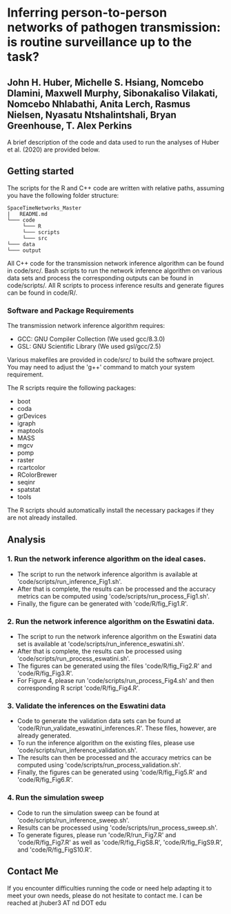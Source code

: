 # Inferring person-to-person networks of pathogen transmission: is routine surveillance up to the task?
## John H. Huber, Michelle S. Hsiang, Nomcebo Dlamini, Maxwell Murphy, Sibonakaliso Vilakati, Nomcebo Nhlabathi, Anita Lerch, Rasmus Nielsen, Nyasatu Ntshalintshali, Bryan Greenhouse, T. Alex Perkins

A brief description of the code and data used to run the analyses of Huber et al. (2020) are provided below. 

## Getting started

The scripts for the R and C++ code are written with relative paths, assuming you have the following folder structure:
```
SpaceTimeNetworks_Master
|   README.md
└─── code 
     └─── R
     └─── scripts
     └─── src	 	
└─── data
└─── output    	 
```

All C++ code for the transmission network inference algorithm can be found in code/src/. Bash scripts to run the network inference algorithm on various data sets and process the corresponding outputs can be found in code/scripts/. All R scripts to process inference results and generate figures can be found in code/R/. 

### Software and Package Requirements

The transmission network inference algorithm requires:

* GCC: GNU Compiler Collection (We used gcc/8.3.0)
* GSL: GNU Scientific Library (We used gsl/gcc/2.5)

Various makefiles are provided in code/src/ to build the software project. You may need to adjust the 'g++' command to match your system requirement. 

The R scripts require the following packages:

* boot
* coda 
* grDevices
* igraph
* maptools
* MASS
* mgcv
* pomp
* raster
* rcartcolor
* RColorBrewer
* seqinr
* spatstat 
* tools 

The R scripts should automatically install the necessary packages if they are not already installed. 

## Analysis 

### 1. Run the network inference algorithm on the ideal cases. 

* The script to run the network inference algorithm is available at 'code/scripts/run_inference_Fig1.sh'. 
* After that is complete, the results can be processed and the accuracy metrics can be computed using 'code/scripts/run_process_Fig1.sh'. 
* Finally, the figure can be generated with 'code/R/fig_Fig1.R'.

### 2. Run the network inference algorithm on the Eswatini data.

* The script to run the network inference algorithm on the Eswatini data set is available at 'code/scripts/run_inference_eswatini.sh'. 
* After that is complete, the results can be processed using 'code/scripts/run_process_eswatini.sh'. 
* The figures can be generated using the files 'code/R/fig_Fig2.R' and 'code/R/fig_Fig3.R'. 
* For Figure 4, please run 'code/scripts/run_process_Fig4.sh' and then corresponding R script 'code/R/fig_Fig4.R'. 

### 3. Validate the inferences on the Eswatini data 

* Code to generate the validation data sets can be found at 'code/R/run_validate_eswatini_inferences.R'. These files, however, are already generated. 
* To run the inference algorithm on the existing files, please use 'code/scripts/run_inference_validation.sh'. 
* The results can then be processed and the accuracy metrics can be computed using 'code/scripts/run_process_validation.sh'. 
* Finally, the figures can be generated using 'code/R/fig_Fig5.R' and 'code/R/fig_Fig6.R'.  

### 4. Run the simulation sweep

* Code to run the simulation sweep can be found at 'code/scripts/run_inference_sweep.sh'. 
* Results can be processed using 'code/scripts/run_process_sweep.sh'. 
* To generate figures, please run 'code/R/run_Fig7.R' and 'code/R/fig_Fig7.R' as well as 'code/R/fig_FigS8.R', 'code/R/fig_FigS9.R', and 'code/R/fig_FigS10.R'. 

## Contact Me 

If you encounter difficulties running the code or need help adapting it to meet your own needs, please do not hesitate to contact me. I can be reached at jhuber3 AT nd DOT edu 



